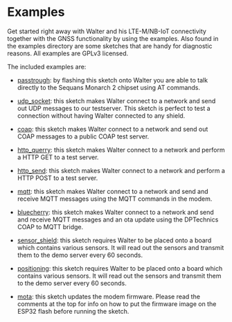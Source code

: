 # Examples

Get started right away with Walter and his LTE-M/NB-IoT connectivity together
with the GNSS functionality by using the examples. Also found in the examples 
directory are some sketches that are handy for diagnostic reasons. All examples
are GPLv3 licensed.

The included examples are:
 - [passtrough](passthrough/): by flashing this sketch onto Walter
   you are able to talk directly to the Sequans Monarch 2 chipset using AT
   commands.

 - [udp_socket](udp_socket/): this sketch makes Walter connect to a network and
   send out UDP messages to our testserver. This sketch is perfect to test a
   connection without having Walter connected to any shield.

 - [coap](coap/): this sketch makes Walter connect to a network and
   send out COAP messages to a public COAP test server.

 - [http_querry](http_querry/): this sketch makes Walter connect to a network and
   perform a HTTP GET to a test server.

 - [http_send](http_send/): this sketch makes Walter connect to a network and
   perform a HTTP POST to a test server.

 - [mqtt](mqtt/): this sketch makes Walter connect to a network and
   send and receive MQTT messages using the MQTT commands in the modem.

 - [bluecherry](bluecherry/): this sketch makes Walter connect to a network and
   send and receive MQTT messages and an ota update using the DPTechnics COAP to MQTT bridge.

 - [sensor_shield](sensor_shield/): this sketch requires Walter to be placed onto
   a board which contains various sensors. It will read out the sensors and
   transmit them to the demo server every 60 seconds.

 - [positioning](positioning/): this sketch requires Walter to be placed onto
   a board which contains various sensors. It will read out the sensors and
   transmit them to the demo server every 60 seconds.

 - [mota](mota/): this sketch updates the modem firmware.
   Please read the comments at the top for info on how to put the
   firmware image on the ESP32 flash before running the sketch.

